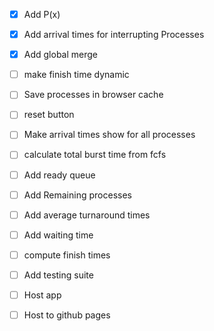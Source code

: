 - [x] Add P(x)
- [x] Add arrival times for interrupting Processes
- [x] Add global merge
- [ ] make finish time dynamic
- [ ] Save processes in browser cache
- [ ] reset button

- [ ] Make arrival times show for all processes
- [ ] calculate total burst time from fcfs
- [ ] Add ready queue
- [ ] Add Remaining processes
- [ ] Add average turnaround times
- [ ] Add waiting time
- [ ] compute finish times
- [ ] Add testing suite
- [ ] Host app
- [ ] Host to github pages
